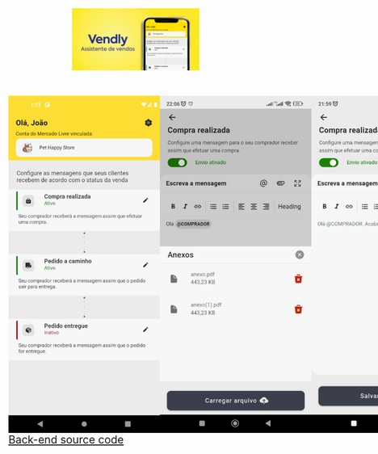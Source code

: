<div style="width: 100%; display: flex; margin-bottom: 50px">
    <img style="width: 50%; margin: auto;" src="./screenshots/background.jpg">
</div>
<div style="display: flex">
    <img width="300" style="margin:auto" src="./screenshots/screenshot1.jpg">
    <img width="300" style="margin:auto" src="./screenshots/screenshot2.jpg"> 
    <img width="300" style="margin:auto" src="./screenshots/screenshot3.jpg">
    <img width="300" style="margin:auto" src="./screenshots/screenshot4.jpg">
</div>
<div style="display: flex; margin-bottom: 50px; font-size: 16pt;">
  <a href="https://github.com/LuizDaviBastos/Vendly-API" target="_blank">Back-end source code</a>
</div>
